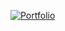 [![Portfolio](https://img.shields.io/badge/Portfolio-%2312100E.svg?logo=github&logoColor=white)](https://abhi4621.github.io/My-portfolio-/)
